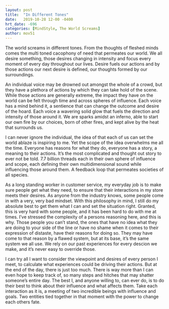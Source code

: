 ```yaml
---
layout: post
title:  "In Different Tones"
date:   2019-10-28 12-00 -0400
hrt_date: -696
categories: [MindStyle, The World Screams]
author: mov51
---
```

The world screams in different tones. From the thoughts of fleshed minds comes the multi toned cacophony of need that permeates our world. We all desire something, those desires changing in intensity and focus every moment of every day throughout our lives. Desire fuels our actions and by those actions our next desire is defined, our thoughts formed by our surroundings.

An individual voice may be drowned out amongst the whole of a crowd, but they have a plethora of actions by which they can take hold of the scene. While those actions are generally extreme, the impact they have on the world can be felt through time and across spheres of influence. Each voice has a mind behind it, a sentience that can change the outcome and desire of the hoard. Each voice a wavering solid glow that fuels the direction and intensity of those around it. We are sparks amidst an inferno, able to start our own fire by our choices, born of other fires, and kept alive by the heat that surrounds us.

I can never ignore the individual, the idea of that each of us can set the world ablaze is inspiring to me. Yet the scope of the idea overwhelms me all the time. Everyone has reasons for what they do, everyone has a story, a meaning to their actions. It’s the most complicated and thought out story to ever not be told. 7.7 billion threads each in their own sphere of influence and scope, each defining their own multidimensional sound while influencing those around them. A feedback loop that permeates societies of all species.

As a long standing worker in customer service, my everyday job is to make sure people get what they need, to ensure that their interactions in my store meets their desires. As anyone from the industry knows, some people come in with a very, very bad mindset. With this philosophy in mind, I still do my absolute best to get them what I can and set the situation right. Granted, this is very hard with some people, and it has been hard to do with me at times. I’ve stressed the complexity of a persons reasoning here, and this is why. Those people you can’t stand, the ones that have no idea what they are doing to your side of the line or have no shame when it comes to their expression of distaste, have their reasons for doing so. They may have come to that reason by a flawed system, but at its base, it’s the same system we all use. We rely on our past experiences for every descion we make, and it’s never easy to override those.

I can try all I want to consider the viewpoint and desires of every person I meet, to calculate what experiences could be driving their actions. But at the end of the day, there is just too much. There is way more than I can even hope to keep track of, so many steps and hitches that may shatter someone’s entire day. The best I, and anyone willing to, can ever do, is to do their best to think about their influence and what affects them. Take each interaction as it is, a meeting of two incredible beings with influence and goals. Two entities tied together in that moment with the power to change each others fate.
